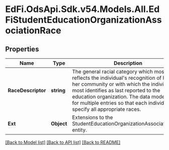 # EdFi.OdsApi.Sdk.v54.Models.All.EdFiStudentEducationOrganizationAssociationRace

## Properties

Name | Type | Description | Notes
------------ | ------------- | ------------- | -------------
**RaceDescriptor** | **string** | The general racial category which most clearly reflects the individual&#39;s recognition of his or her community or with which the individual most identifies as last reported to the education organization. The data model allows for multiple entries so that each individual can specify all appropriate races. | 
**Ext** | **Object** | Extensions to the StudentEducationOrganizationAssociationRace entity. | [optional] 

[[Back to Model list]](../README.md#documentation-for-models) [[Back to API list]](../README.md#documentation-for-api-endpoints) [[Back to README]](../README.md)

